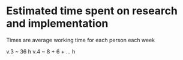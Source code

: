Estimated time spent on research and implementation
===============
Times are average working time for each person each week

v.3 ~ 36 h
v.4 ~ 8 + 6 + ... h